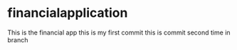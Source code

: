 # financialapplication
This is the financial app
this is my first commit
this is commit second time in branch
